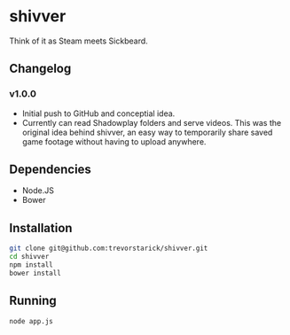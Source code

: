 shivver
=======
Think of it as Steam meets Sickbeard.

Changelog
---------

### v1.0.0
- Initial push to GitHub and conceptial idea.
- Currently can read Shadowplay folders and serve videos. This was the original idea behind shivver, an easy way to temporarily share saved game footage without having to upload anywhere.

Dependencies
------------

- Node.JS
- Bower


Installation
------------

```bash
git clone git@github.com:trevorstarick/shivver.git
cd shivver
npm install
bower install
```


Running
-------

```bash
node app.js
```
